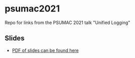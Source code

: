 # psumac2021
Repo for links from the PSUMAC 2021 talk "Unified Logging"

## Slides
- [PDF of slides can be found here](https://github.com/dataJAR/psumac2021/raw/main/PSUMac%202021%20-%20Unified%20Logging%20-%201.0.0.pdf)


